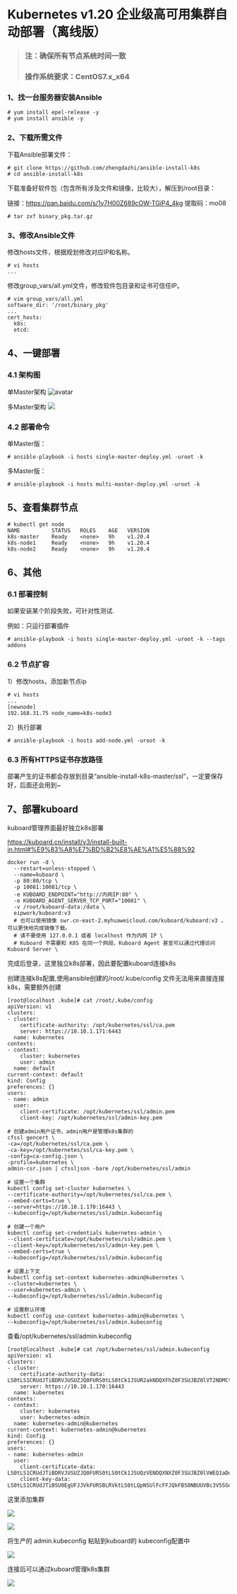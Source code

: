 # Kubernetes v1.20 企业级高可用集群自动部署（离线版）
>### 注：确保所有节点系统时间一致
>### 操作系统要求：CentOS7.x_x64

### 1、找一台服务器安装Ansible
```
# yum install epel-release -y
# yum install ansible -y
```
### 2、下载所需文件

下载Ansible部署文件：

```
# git clone https://github.com/zhengdazhi/ansible-install-k8s
# cd ansible-install-k8s
```

下载准备好软件包（包含所有涉及文件和镜像，比较大），解压到/root目录：

链接：https://pan.baidu.com/s/1y7H00Z689cOW-TGiP4_4kg 
提取码：mo08

```
# tar zxf binary_pkg.tar.gz
```
### 3、修改Ansible文件

修改hosts文件，根据规划修改对应IP和名称。

```
# vi hosts
...
```
修改group_vars/all.yml文件，修改软件包目录和证书可信任IP。

```
# vim group_vars/all.yml
software_dir: '/root/binary_pkg'
...
cert_hosts:
  k8s:
  etcd:
```
## 4、一键部署
### 4.1 架构图
单Master架构
![avatar](single-master.jpg)

多Master架构
![](images/5.png)
### 4.2 部署命令
单Master版：
```
# ansible-playbook -i hosts single-master-deploy.yml -uroot -k
```
多Master版：
```
# ansible-playbook -i hosts multi-master-deploy.yml -uroot -k
```

## 5、查看集群节点
```
# kubectl get node
NAME          STATUS   ROLES    AGE   VERSION
k8s-master    Ready    <none>   9h    v1.20.4
k8s-node1     Ready    <none>   9h    v1.20.4
k8s-node2     Ready    <none>   9h    v1.20.4
```

## 6、其他
### 6.1 部署控制
如果安装某个阶段失败，可针对性测试.

例如：只运行部署插件
```
# ansible-playbook -i hosts single-master-deploy.yml -uroot -k --tags addons
```

### 6.2 节点扩容
1）修改hosts，添加新节点ip
```
# vi hosts
...
[newnode]
192.168.31.75 node_name=k8s-node3
```
2）执行部署
```
# ansible-playbook -i hosts add-node.yml -uroot -k
```
### 6.3 所有HTTPS证书存放路径
部署产生的证书都会存放到目录“ansible-install-k8s-master/ssl”，一定要保存好，后面还会用到~

## 7、部署kuboard

kuboard管理界面最好独立k8s部署

https://kuboard.cn/install/v3/install-built-in.html#%E9%83%A8%E7%BD%B2%E8%AE%A1%E5%88%92

```
docker run -d \
  --restart=unless-stopped \
  --name=kuboard \
  -p 80:80/tcp \
  -p 10081:10081/tcp \
  -e KUBOARD_ENDPOINT="http://内网IP:80" \
  -e KUBOARD_AGENT_SERVER_TCP_PORT="10081" \
  -v /root/kuboard-data:/data \
  eipwork/kuboard:v3
  # 也可以使用镜像 swr.cn-east-2.myhuaweicloud.com/kuboard/kuboard:v3 ，可以更快地完成镜像下载。
  # 请不要使用 127.0.0.1 或者 localhost 作为内网 IP \
  # Kuboard 不需要和 K8S 在同一个网段，Kuboard Agent 甚至可以通过代理访问 Kuboard Server \
```

完成后登录，这里独立k8s部署，因此要配置kuboard连接k8s

创建连接k8s配置,使用ansible创建的/root/.kube/config 文件无法用来直接连接k8s，需要额外创建

```
[root@localhost .kube]# cat /root/.kube/config 
apiVersion: v1
clusters:
- cluster:
    certificate-authority: /opt/kubernetes/ssl/ca.pem
    server: https://10.10.1.171:6443
  name: kubernetes
contexts:
- context:
    cluster: kubernetes
    user: admin
  name: default
current-context: default
kind: Config
preferences: {}
users:
- name: admin
  user:
    client-certificate: /opt/kubernetes/ssl/admin.pem
    client-key: /opt/kubernetes/ssl/admin-key.pem
```



```
# 创建admin用户证书，admin用户是管理k8s集群的
cfssl gencert \
-ca=/opt/kubernetes/ssl/ca.pem \
-ca-key=/opt/kubernetes/ssl/ca-key.pem \
-config=ca-config.json \
-profile=kubernetes \
admin-csr.json | cfssljson -bare /opt/kubernetes/ssl/admin

# 设置一个集群
kubectl config set-cluster kubernetes \
--certificate-authority=/opt/kubernetes/ssl/ca.pem \
--embed-certs=true \
--server=https://10.10.1.170:16443 \
--kubeconfig=/opt/kubernetes/ssl/admin.kubeconfig

# 创建一个用户
kubectl config set-credentials kubernetes-admin \
--client-certificate=/opt/kubernetes/ssl/admin.pem \
--client-key=/opt/kubernetes/ssl/admin-key.pem \
--embed-certs=true \
--kubeconfig=/opt/kubernetes/ssl/admin.kubeconfig

# 设置上下文
kubectl config set-context kubernetes-admin@kubernetes \
--cluster=kubernetes \
--user=kubernetes-admin \
--kubeconfig=/opt/kubernetes/ssl/admin.kubeconfig

# 设置默认环境
kubectl config use-context kubernetes-admin@kubernetes \
--kubeconfig=/opt/kubernetes/ssl/admin.kubeconfig
```

查看/opt/kubernetes/ssl/admin.kubeconfig

```
[root@localhost .kube]# cat /opt/kubernetes/ssl/admin.kubeconfig
apiVersion: v1
clusters:
- cluster:
    certificate-authority-data: LS0tLS1CRUdJTiBDRVJUSUZJQ0FURS0tLS0tCk1JSUR2akNDQXFhZ0F3SUJBZ0lVT2NDMCtHLyt1L3NIQXhqR2s4QnlsWTNudUNZd0RRWUpLb1pJaHZjTkFRRUwKQlFBd1pURUxNQWtHQTFVRUJoTUNRMDR4RURBT0JnTlZCQWdUQjBKbGFXcHBibWN4RURBT0JnTlZCQWNUQjBKbAphV3BwYm1jeE......................WVZpdHdLVXI0dnVmTEJPTTh2d3UKOGc0ZjBkUHlrY1hWeEc3azloZVgzd1RZRXdVOGppa1krMTVFdHdLUnhVbTB2Vzc4ZnhMbkgxNzFsZ1ZwU0NpawpqbFE9Ci0tLS0tRU5EIENFUlRJRklDQVRFLS0tLS0K
    server: https://10.10.1.170:16443
  name: kubernetes
contexts:
- context:
    cluster: kubernetes
    user: kubernetes-admin
  name: kubernetes-admin@kubernetes
current-context: kubernetes-admin@kubernetes
kind: Config
preferences: {}
users:
- name: kubernetes-admin
  user:
    client-certificate-data: LS0tLS1CRUdJTiBDRVJUSUZJQ0FURS0tLS0tCk1JSUQzVENDQXNXZ0F3SUJBZ0lVWEQ1aDdYWmZGUjAzY0ZuQmhvUWFydi90R09Nd0RRWUpLb1pJaHZjTkFRRUwKQlFBd1pURUxNQWtHQTFVRUJoTUNRMDR4RURBT0JnTlZCQWdUQjBKbGFXcHBibWN4RURBT0JnTlZCQWNUQjBKbAphV3BwYm1jeE.............HI1bHdiU1FlTDF1TW42WklDbUJGaHRLUHI1VG5PTENJb01jc0JIVUtvMjhuditGcDJWdApsWGI5T1VDQWptR0laSkNMQ1BKQTRZOGx1MXFwWVQ3dGQ0ZzdJYVY3bmxPSQotLS0tLUVORCBDRVJUSUZJQ0FURS0tLS0tCg==
    client-key-data: LS0tLS1CRUdJTiBSU0EgUFJJVkFURSBLRVktLS0tLQpNSUlFcFFJQkFBS0NBUUVBc3V5SGd0WTNxTzZQYkhwcHh5eGNZd29lU0huTEFJdzBWc0FjVSsrbys0bXhIZWY5CmtZNTBXV2JuVldHVkJ0............yQ3RaVXp5MXZKRXdNOCt1dU92SEp6YkE5Z3hlWkhoR2JrOTZ4YQpNSWdoclFEWjhZaFhOdDdvL2FXTnIzTHcwWWF1YWl2d3k3R2J4MzJSSW9CZzFOWGhMNCtuSEc4PQotLS0tLUVORCBSU0EgUFJJVkFURSBLRVktLS0tLQo=
```

这里添加集群

![](images/1.png)

![](images/2.png)

将生产的 admin.kubeconfig 粘贴到kuboard的 kubeconfig配置中

![](images/3.png)

连接后可以通过kuboard管理k8s集群

![](images/4.png)
